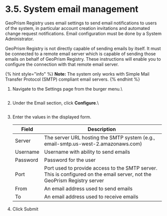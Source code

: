 # 3.5. System email management

GeoPrism Registry uses email settings to send email notifications to users of the system, in particular account creation invitations and automated change request notifications. Email configuration must be done by a System Administrator.

GeoPrism Registry is not directly capable of sending emails by itself. It must be connected to a remote email server which is capable of sending those emails on behalf of GeoPrism Registry. These instructions will enable you to configure the connection with that remote email server.

{% hint style="info" %}
**Note:** The system only works with Simple Mail Transfer Protocol (SMTP) compliant email servers.
{% endhint %}

1.  Navigate to the Settings page from the burger menu.\

    <figure><img src="https://lh3.googleusercontent.com/A-M7iYl4XCOfduRO8cMqDWsOFCeaajEBm4hx3ApS0xRt7QyVFfuIOgIaokkjw8RcVvwRNH3vTO6_dI2aqntblFbuMqrBr1GyQMEkW0dUsWjBtSDCbw85cAL1SOvFNls4Mf7tveAjpBOt7KKexhEIIdVRLlWoytYx6F1oGhEm4ZdYoxmSvH2m5Z-1" alt=""><figcaption></figcaption></figure>
2.  Under the Email section, click **Configure**.\

    <figure><img src="https://lh5.googleusercontent.com/ZOkJTcRXypi14doj0e9FN3ni6gwQxORSUwloulUcNibVGl3q7sk7SnzuxLEGgEn4siJeBEElaKYIsiLsnpgW2SefSANWdCRDXwQhiKJSRPA99YhcbHFipPfqzRPe2ACq-BPhEJBM6KF_b2N9lN1SjGM-YcHp2sYeo1LfELkAhCvlPu40frJb6XnS" alt=""><figcaption></figcaption></figure>
3.  Enter the values in the displayed form.

    | Field    | Description                                                                                                              |
    | -------- | ------------------------------------------------------------------------------------------------------------------------ |
    | Server   | The server URL hosting the SMTP system (e.g., email-smtp.us-west-2.amazonaws.com)                                        |
    | Username | Username with ability to send emails                                                                                     |
    | Password | Password for the user                                                                                                    |
    | Port     | Port used to provide access to the SMTP server. This is configured on the email server, not the GeoPrism Registry server |
    | From     | An email address used to send emails                                                                                     |
    | To       | An email address used to receive emails                                                                                  |
4. Click Submit
